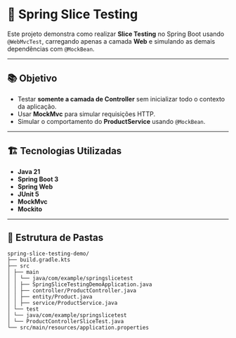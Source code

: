 # 🧪 Spring Slice Testing 

Este projeto demonstra como realizar **Slice Testing** no Spring Boot usando `@WebMvcTest`, carregando apenas a camada **Web** e simulando as demais dependências com `@MockBean`.

---

## 📚 Objetivo
- Testar **somente a camada de Controller** sem inicializar todo o contexto da aplicação.
- Usar **MockMvc** para simular requisições HTTP.
- Simular o comportamento do **ProductService** usando `@MockBean`.

---

## 🏗 Tecnologias Utilizadas
- **Java 21**
- **Spring Boot 3**
- **Spring Web**
- **JUnit 5**
- **MockMvc**
- **Mockito**

---

## 📂 Estrutura de Pastas

```text
spring-slice-testing-demo/
├── build.gradle.kts
├── src
│ ├── main
│ │ └── java/com/example/springslicetest
│ │ ├── SpringSliceTestingDemoApplication.java
│ │ ├── controller/ProductController.java
│ │ ├── entity/Product.java
│ │ ├── service/ProductService.java
│ └── test
│ └── java/com/example/springslicetest
│ └── ProductControllerSliceTest.java
└── src/main/resources/application.properties
```


